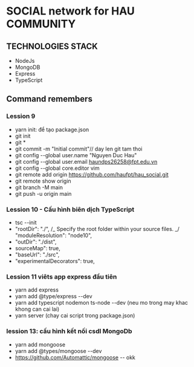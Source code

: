 # SOCIAL network for HAU COMMUNITY

## TECHNOLOGIES STACK

- NodeJs
- MongoDB
- Express
- TypeScript

## Command remembers

### Lession 9

- yarn init: để tạo package.json
- git init
- git \*
- git commit -m "Initial commit"// day len git tam thoi
- git config --global user.name "Nguyen Duc Hau"
- git config --global user.email haundps26258@fpt.edu.vn
- git config --global core.editor vim
- git remote add origin https://github.com/haufpt/hau_social.git
- git remote show origin
- git branch -M main
- git push -u origin main

### Lession 10 - Cấu hình biên dịch TypeScript

- tsc --init
- "rootDir": "./", /_ Specify the root folder within your source files. _/
  "moduleResolution": "node10",
- "outDir": "./dist",
- sourceMap": true,
- "baseUrl": "./src",
- "experimentalDecorators": true,

### Lession 11 viêts app express đầu tiên

- yarn add express
- yarn add @type/express --dev
- yarn add typescript nodemon ts-node --dev (neu mo trong may khac khong can cai lai)
- yarn server (chay cai script trong package.json)

### lession 13: cấu hình kết nối csdl MongoDb

- yarn add mongoose
- yarn add @types/mongoose --dev
- https://github.com/Automattic/mongoose
  -- okk
